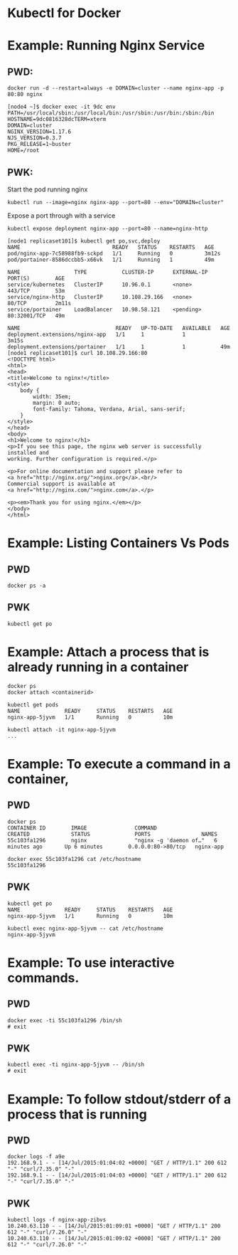 # Kubectl for Docker

# Example: Running Nginx Service

## PWD:

```
docker run -d --restart=always -e DOMAIN=cluster --name nginx-app -p 80:80 nginx
```

```
[node4 ~]$ docker exec -it 9dc env
PATH=/usr/local/sbin:/usr/local/bin:/usr/sbin:/usr/bin:/sbin:/bin
HOSTNAME=9dc0816328dcTERM=xterm
DOMAIN=cluster
NGINX_VERSION=1.17.6
NJS_VERSION=0.3.7
PKG_RELEASE=1~buster
HOME=/root
```

## PWK:

Start the pod running nginx

```
kubectl run --image=nginx nginx-app --port=80 --env="DOMAIN=cluster"
```

Expose a port through with a service

```
kubectl expose deployment nginx-app --port=80 --name=nginx-http
```


```
[node1 replicaset101]$ kubectl get po,svc,deploy
NAME                             READY   STATUS    RESTARTS   AGE
pod/nginx-app-7c58988fb9-sckpd   1/1     Running   0          3m12s
pod/portainer-8586dccbb5-x66vk   1/1     Running   1          49m

NAME                 TYPE           CLUSTER-IP      EXTERNAL-IP   PORT(S)        AGE
service/kubernetes   ClusterIP      10.96.0.1       <none>        443/TCP        53m
service/nginx-http   ClusterIP      10.108.29.166   <none>        80/TCP         2m11s
service/portainer    LoadBalancer   10.98.58.121    <pending>     80:32001/TCP   49m

NAME                              READY   UP-TO-DATE   AVAILABLE   AGE
deployment.extensions/nginx-app   1/1     1            1           3m15s
deployment.extensions/portainer   1/1     1            1           49m
[node1 replicaset101]$ curl 10.108.29.166:80
<!DOCTYPE html>
<html>
<head>
<title>Welcome to nginx!</title>
<style>
    body {
        width: 35em;
        margin: 0 auto;
        font-family: Tahoma, Verdana, Arial, sans-serif;
    }
</style>
</head>
<body>
<h1>Welcome to nginx!</h1>
<p>If you see this page, the nginx web server is successfully installed and
working. Further configuration is required.</p>

<p>For online documentation and support please refer to
<a href="http://nginx.org/">nginx.org</a>.<br/>
Commercial support is available at
<a href="http://nginx.com/">nginx.com</a>.</p>

<p><em>Thank you for using nginx.</em></p>
</body>
</html>

```

# Example: Listing Containers Vs Pods

## PWD

```
docker ps -a
```

## PWK

```
kubectl get po
```


# Example: Attach a process that is already running in a container

```
docker ps
docker attach <containerid>
```

```
kubectl get pods
NAME              READY     STATUS    RESTARTS   AGE
nginx-app-5jyvm   1/1       Running   0          10m
```

```
kubectl attach -it nginx-app-5jyvm
...
```

# Example: To execute a command in a container,

## PWD

```
docker ps
CONTAINER ID        IMAGE               COMMAND                  CREATED             STATUS              PORTS                NAMES
55c103fa1296        nginx               "nginx -g 'daemon of…"   6 minutes ago       Up 6 minutes        0.0.0.0:80->80/tcp   nginx-app
```

```
docker exec 55c103fa1296 cat /etc/hostname
55c103fa1296
```

## PWK

```
kubectl get po
NAME              READY     STATUS    RESTARTS   AGE
nginx-app-5jyvm   1/1       Running   0          10m
```
```
kubectl exec nginx-app-5jyvm -- cat /etc/hostname
nginx-app-5jyvm
```

# Example: To use interactive commands.

## PWD

```
docker exec -ti 55c103fa1296 /bin/sh
# exit
```

## PWK

```
kubectl exec -ti nginx-app-5jyvm -- /bin/sh      
# exit
```

# Example: To follow stdout/stderr of a process that is running

## PWD

```
docker logs -f a9e
192.168.9.1 - - [14/Jul/2015:01:04:02 +0000] "GET / HTTP/1.1" 200 612 "-" "curl/7.35.0" "-"
192.168.9.1 - - [14/Jul/2015:01:04:03 +0000] "GET / HTTP/1.1" 200 612 "-" "curl/7.35.0" "-"
```

## PWK

```
kubectl logs -f nginx-app-zibvs
10.240.63.110 - - [14/Jul/2015:01:09:01 +0000] "GET / HTTP/1.1" 200 612 "-" "curl/7.26.0" "-"
10.240.63.110 - - [14/Jul/2015:01:09:02 +0000] "GET / HTTP/1.1" 200 612 "-" "curl/7.26.0" "-"
```
